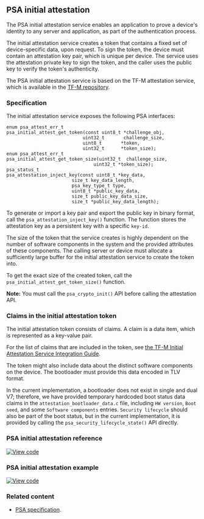 ## PSA initial attestation

The PSA initial attestation service enables an application to prove a device's identity to any server and application, as part of the authentication process.

The initial attestation service creates a token that contains a fixed set of device-specific data, upon request. To sign the token, the device must contain an attestation key pair, which is unique per device. The service uses the attestation private key to sign the token, and the caller uses the public key to verify the token's authenticity.

The PSA initial attestation service is based on the TF-M attestation service, which is available in the [TF-M repository]( https://git.trustedfirmware.org/trusted-firmware-m.git/).

### Specification

The initial attestation service exposes the following PSA interfaces:

```
enum psa_attest_err_t
psa_initial_attest_get_token(const uint8_t *challenge_obj,
                            uint32_t       challenge_size,
                            uint8_t       *token,
                            uint32_t      *token_size);
enum psa_attest_err_t
psa_initial_attest_get_token_size(uint32_t  challenge_size,
                                uint32_t *token_size);
psa_status_t
psa_attestation_inject_key(const uint8_t *key_data,
                        size_t key_data_length,
                        psa_key_type_t type,
                        uint8_t *public_key_data,
                        size_t public_key_data_size,
                        size_t *public_key_data_length);
```

To generate or import a key pair and export the public key in binary format, call the `psa_attestation_inject_key()` function. The function stores the attestation key as a persistent key with a specific `key-id`.

The size of the token that the service creates is highly dependent on the number of software components in the system and the provided attributes of these components. The calling server or device must allocate a sufficiently large buffer for the initial attestation service to create the token into.

To get the exact size of the created token, call the `psa_initial_attest_get_token_size()` function.

<span class="note"> **Note:** You must call the `psa_crypto_init()` API before calling the attestation API.</span>

### Claims in the initial attestation token

The initial attestation token consists of claims. A claim is a data item, which is represented as a key-value pair.

For the list of claims that are included in the token, see [the TF-M Initial Attestation Service Integration Guide](https://git.trustedfirmware.org/trusted-firmware-m.git/tree/docs/user_guides/services/tfm_attestation_integration_guide.md).

The token might also include data about the distinct software components on the device. The bootloader must provide this data encoded in TLV format.

In the current implementation, a bootloader does not exist in single and dual V7; therefore, we have provided temporary hardcoded boot status data claims in the `attestation_bootloader_data.c` file, including `HW version`, `Boot seed`, and some `Software components` entries. `Security lifecycle` should also be part of the boot status, but in the current implementation, it is provided by calling the `psa_security_lifecycle_state()` API directly.

### PSA initial attestation reference

[![View code](https://www.mbed.com/embed/?type=library)](https://os.mbed.com/docs/mbed-os/development/mbed-os-api-doxy/group___p_s_a-_attestation.html)

### PSA initial attestation example

[![View code](https://www.mbed.com/embed/?url=https://github.com/ARMmbed/mbed-os-example-attestation/blob/attestation_example)](https://github.com/ARMmbed/mbed-os-example-attestation/blob/attestation_example/main.cpp)

### Related content

- [PSA specification](https://pages.arm.com/PSA-APIs).
